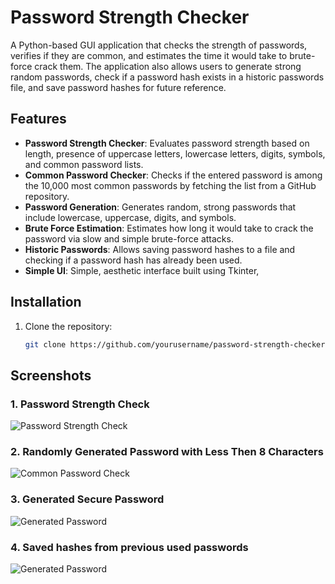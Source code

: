 # Password Strength Checker

A Python-based GUI application that checks the strength of passwords, verifies if they are common, and estimates the time it would take to brute-force crack them. The application also allows users to generate strong random passwords, check if a password hash exists in a historic passwords file, and save password hashes for future reference.

## Features

- **Password Strength Checker**: Evaluates password strength based on length, presence of uppercase letters, lowercase letters, digits, symbols, and common password lists.
- **Common Password Checker**: Checks if the entered password is among the 10,000 most common passwords by fetching the list from a GitHub repository.
- **Password Generation**: Generates random, strong passwords that include lowercase, uppercase, digits, and symbols.
- **Brute Force Estimation**: Estimates how long it would take to crack the password via slow and simple brute-force attacks.
- **Historic Passwords**: Allows saving password hashes to a file and checking if a password hash has already been used.
- **Simple UI**: Simple, aesthetic interface built using Tkinter,

## Installation

1. Clone the repository:

   ```bash
   git clone https://github.com/yourusername/password-strength-checker.git
   
## Screenshots

### 1. Password Strength Check
![Password Strength Check](sceenshots/resultes.png)

### 2. Randomly Generated Password with Less Then 8 Characters
![Common Password Check](sceenshots/results2.png)

### 3. Generated Secure Password 
![Generated Password](sceenshots/result5.png)

### 4. Saved hashes from previous used passwords
![Generated Password](sceenshots/results4.png)
